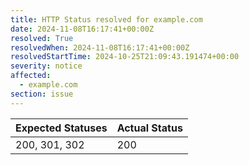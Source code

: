 ```yaml
---
title: HTTP Status resolved for example.com
date: 2024-11-08T16:17:41+00:00Z
resolved: True
resolvedWhen: 2024-11-08T16:17:41+00:00Z
resolvedStartTime: 2024-10-25T21:09:43.191474+00:00
severity: notice
affected:
  - example.com
section: issue
---
```


| Expected Statuses | Actual Status  |
|-------------------|----------------|
| 200, 301, 302 | 200 |
